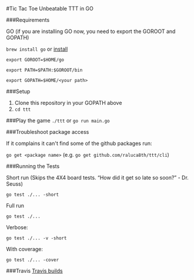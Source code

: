 #Tic Tac Toe
Unbeatable TTT in GO

###Requirements

GO (if you are installing GO now, you need to export the GOROOT and GOPATH)

```brew install go``` or [install](https://golang.org/doc/install)

  ```export GOROOT=$HOME/go```

  ```export PATH=$PATH:$GOROOT/bin```

  ```export GOPATH=$HOME/<your path>```

###Setup

1. Clone this repository in your GOPATH above
3. ``cd ttt``

###Play the game
 ``./ttt`` or ```go run main.go```

###Troubleshoot package access

If it complains it can't find some of the github packages run:

 ```go get <package name>``` (e.g. ```go get github.com/raluca8th/ttt/cli```)

###Running the Tests

Short run (Skips the 4X4 board tests. “How did it get so late so soon?” - Dr. Seuss)

```go test ./... -short```

Full run

```go test ./...```

Verbose:

``go test ./... -v -short``

With coverage:

```go test ./... -cover```


###Travis
[Travis builds](https://travis-ci.org/raluca8th/ttt/builds)
